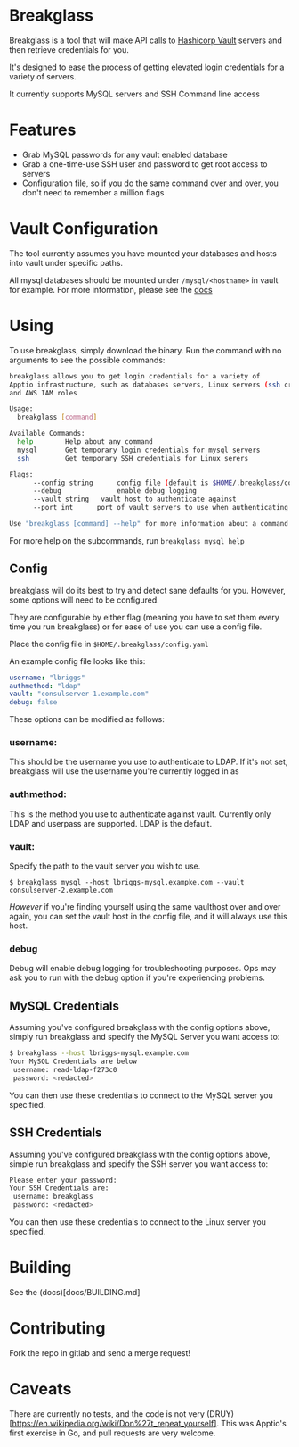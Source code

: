 # Breakglass

Breakglass is a tool that will make API calls to [Hashicorp Vault](https://vaultproject.io) servers and then retrieve credentials for you.

It's designed to ease the process of getting elevated login credentials for a variety of servers.

It currently supports MySQL servers and SSH Command line access

# Features

  - Grab MySQL passwords for any vault enabled database
  - Grab a one-time-use SSH user and password to get root access to servers
  - Configuration file, so if you do the same command over and over, you don't need to remember a million flags

# Vault Configuration

The tool currently assumes you have mounted your databases and hosts into vault under specific paths.

All mysql databases should be mounted under `/mysql/<hostname>` in vault for example. For more information, please see the [docs](docs/VAULT.md)

# Using

To use breakglass, simply download the binary. Run the command with no arguments to see the possible commands:

```bash
breakglass allows you to get login credentials for a variety of
Apptio infrastructure, such as databases servers, Linux servers (ssh credentials)
and AWS IAM roles

Usage:
  breakglass [command]

Available Commands:
  help        Help about any command
  mysql       Get temporary login credentials for mysql servers
  ssh         Get temporary SSH credentials for Linux serers

Flags:
      --config string      config file (default is $HOME/.breakglass/config.yaml)
      --debug              enable debug logging
      --vault string   vault host to authenticate against
      --port int      port of vault servers to use when authenticating (default 8200)

Use "breakglass [command] --help" for more information about a command.
```

For more help on the subcommands, run `breakglass mysql help`

## Config

breakglass will do its best to try and detect sane defaults for you. However, some options will need to be configured.

They are configurable by either flag (meaning you have to set them every time you run breakglass) or for ease of use you can use a config file.

Place the config file in `$HOME/.breakglass/config.yaml`

An example config file looks like this:

```yaml
username: "lbriggs"
authmethod: "ldap"
vault: "consulserver-1.example.com"
debug: false
```

These options can be modified as follows:

### username:

This should be the username you use to authenticate to LDAP. If it's not set, breakglass will use the username you're currently logged in as

### authmethod:

This is the method you use to authenticate against vault. Currently only LDAP and userpass are supported. LDAP is the default.

### vault:

Specify the path to the vault server you wish to use.

```
$ breakglass mysql --host lbriggs-mysql.exampke.com --vault consulserver-2.example.com
```

_However_ if you're finding yourself using the same vaulthost over and over again, you can set the vault host in the config file, and it will always use this host.

### debug

Debug will enable debug logging for troubleshooting purposes. Ops may ask you to run with the debug option if you're experiencing problems.

## MySQL Credentials

Assuming you've configured breakglass with the config options above, simply run breakglass and specify the MySQL Server you want access to:

```bash
$ breakglass --host lbriggs-mysql.example.com
Your MySQL Credentials are below
 username: read-ldap-f273c0
 password: <redacted>
```

You can then use these credentials to connect to the MySQL server you specified.

## SSH Credentials

Assuming you've configured breakglass with the config options above, simple run breakglass and specify the SSH server you want access to:

```bash
Please enter your password:
Your SSH Credentials are:
 username: breakglass
 password: <redacted>
```

You can then use these credentials to connect to the Linux server you specified.

# Building

See the (docs)[docs/BUILDING.md]

# Contributing

Fork the repo in gitlab and send a merge request!

# Caveats

There are currently no tests, and the code is not very (DRUY)[https://en.wikipedia.org/wiki/Don%27t_repeat_yourself]. This was Apptio's first exercise in Go, and pull requests are very welcome.
